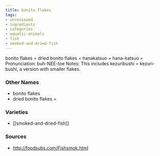 ```yaml
---
title: bonito flakes
tags:
- unreviewed
- ingredients
- categories
- aquatic-animals
- fish
- smoked-and-dried-fish
---
```

bonito flakes = dried bonito flakes = hanakatsuo = hana-katsuo = Pronunciation: buh-NEE-toe Notes: This includes kezuribushi = kezuri-bushi, a version with smaller flakes.

### Other Names

* bonito flakes
* dried bonito flakes =

### Varieties

* [[smoked-and-dried-fish]]

### Sources
* http://foodsubs.com/Fishsmok.html
